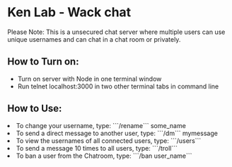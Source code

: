 <h1> Ken Lab - Wack chat </h1>

</h2> Please Note: This is a unsecured chat server where multiple users can use unique usernames and can chat in a chat room or privately. </h2>

<h2> How to Turn on: </h2>

<ul>
<li> Turn on server with Node in one terminal window </li>
<li> Run telnet localhost:3000 in two other terminal tabs in command line </li>
</ul>

<h2> How to Use: </h2>

<li> To change your username, type: ```/rename``` some_name </li>

<li> To send a direct message to another user, type: ```/dm``` mymessage </li>

<li> To view the usernames of all connected users, type: ```/users``` </li>

<li> To send a message 10 times to all users, type: ```/troll``` </li>

<li> To ban a user from the Chatroom, type: ```/ban user_name``` </li>
